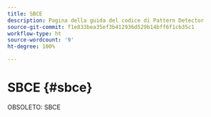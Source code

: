 ```yaml
---
title: SBCE
description: Pagina della guida del codice di Pattern Detector
source-git-commit: f1e833bea35ef3b412936d529b14bff6f1cb35c1
workflow-type: ht
source-wordcount: '9'
ht-degree: 100%

---
```



# SBCE {#sbce}

OBSOLETO: SBCE
